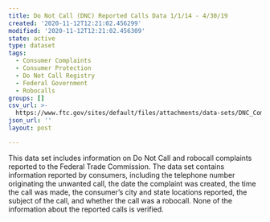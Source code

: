 ```yaml
---
title: Do Not Call (DNC) Reported Calls Data 1/1/14 - 4/30/19
created: '2020-11-12T12:21:02.456299'
modified: '2020-11-12T12:21:02.456309'
state: active
type: dataset
tags:
  - Consumer Complaints
  - Consumer Protection
  - Do Not Call Registry
  - Federal Government
  - Robocalls
groups: []
csv_url: >-
  https://www.ftc.gov/sites/default/files/attachments/data-sets/DNC_Complaint_Numbers_5-1-2019.csv
json_url: ''
layout: post

---
```

This data set includes information on Do Not Call and robocall complaints reported to the Federal Trade Commission. The data set contains information reported by consumers, including the telephone number originating the unwanted call, the date the complaint was created, the time the call was made, the consumer’s city and state locations reported, the subject of the call, and whether the call was a robocall. None of the information about the reported calls is verified.
